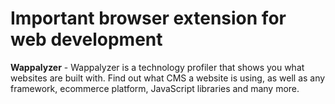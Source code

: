 # Important browser extension for web development


**Wappalyzer** - Wappalyzer is a technology profiler that shows you what websites are built with. Find out what CMS a website is using, as well as any framework, ecommerce platform, JavaScript libraries and many more.
